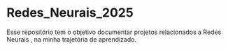 # Redes_Neurais_2025
Esse repositório tem o objetivo documentar projetos relacionados a Redes Neurais , na minha trajetória de aprendizado.
